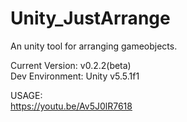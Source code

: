 # Unity_JustArrange
An unity tool for arranging gameobjects.</br >

Current Version: v0.2.2(beta)   
Dev Environment: Unity v5.5.1f1</br >

USAGE:  
https://youtu.be/Av5J0lR7618</br >
